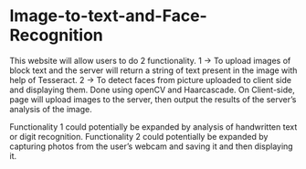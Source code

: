 # Image-to-text-and-Face-Recognition


This website will allow users to do 2 functionality.
1 -> To upload images of block text and the server will return a string of text present in the image with help of Tesseract. 
2 -> To detect faces from picture uploaded to client side and displaying them. Done using openCV and Haarcascade.
On Client-side, page will upload images to the server, then output the results of the server’s analysis of the image. 

Functionality 1 could potentially be expanded by analysis of handwritten text or digit recognition.
Functionality 2 could potentially be expanded by capturing photos from the user’s webcam and saving it and then displaying it.
